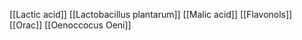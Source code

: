 [[Lactic acid]]
[[Lactobacillus plantarum]]
[[Malic acid]]
[[Flavonols]]
[[Orac]]
[[Oenoccocus Oeni]]
